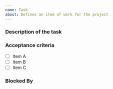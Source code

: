 ```yaml
---
name: Task
about: Defines an item of work for the project
---
```


### Description of the task

<!--
    What does this work depend on?
    What interface will this work use or create?
    What are the main components of the task?
    Where does this work fit in the larger project?

    It is important to define this task sufficiently so that an untrained
    team member can take it on and know where to start. Feel free to
    link to resources or other team member which could guide the assignee to
    complete the task
-->

### Acceptance criteria

<!--
    Checkbox list that outlines what needs to be done in order for this task
    to be considered "complete".

    Specify any implementation requirements such as data structures,
    functionalities, testing requirements, documentation, etc.
-->

- [ ] Item A
- [ ] Item B
- [ ] Item C

### Blocked By

<!--
    List all other issues that need to be completed before this one, ex:
    - #123
    - #374
-->

